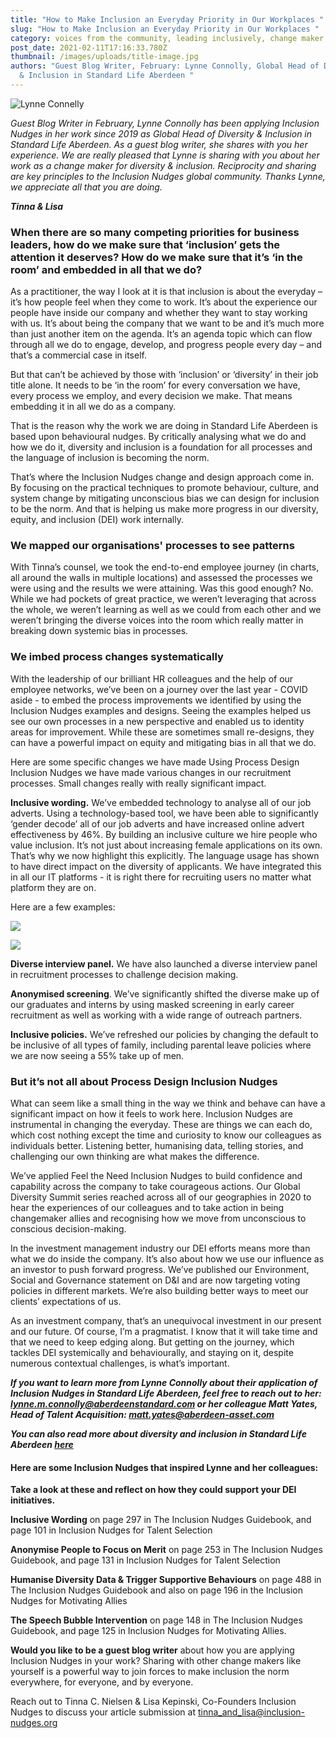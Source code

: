 ```yaml
---
title: "How to Make Inclusion an Everyday Priority in Our Workplaces "
slug: "How to Make Inclusion an Everyday Priority in Our Workplaces "
category: voices from the community, leading inclusively, change maker skills
post_date: 2021-02-11T17:16:33.780Z
thumbnail: /images/uploads/title-image.jpg
authors: "Guest Blog Writer, February: Lynne Connolly, Global Head of Diversity
  & Inclusion in Standard Life Aberdeen "
---
```

![](/images/uploads/lynne-connolly-photo-from-linkedin.jpeg "Lynne Connelly")

*Guest Blog Writer in February, Lynne Connolly has been applying Inclusion Nudges in her work since 2019 as Global Head of Diversity & Inclusion in Standard Life Aberdeen. As a guest blog writer, she shares with you her experience. We are really pleased that Lynne is sharing with you about her work as a change maker for diversity & inclusion. Reciprocity and sharing are key principles to the Inclusion Nudges global community. Thanks Lynne, we appreciate all that you are doing.* 

***Tinna & Lisa***

### **When there are so many competing priorities for business leaders, how do we make sure that ‘inclusion’ gets the attention it deserves? How do we make sure that it’s ‘in the room’ and embedded in all that we do?**

As a practitioner, the way I look at it is that inclusion is about the everyday – it’s how people feel when they come to work. It’s about the experience our people have inside our company and whether they want to stay working with us. It’s about being the company that we want to be and it’s much more than just another item on the agenda. It’s an agenda topic which can flow through all we do to engage, develop, and progress people every day – and that’s a commercial case in itself.

But that can’t be achieved by those with ‘inclusion’ or ‘diversity’ in their job title alone. It needs to be ‘in the room’ for every conversation we have, every process we employ, and every decision we make. That means embedding it in all we do as a company. 

That is the reason why the work we are doing in Standard Life Aberdeen is based upon behavioural nudges. By critically analysing what we do and how we do it, diversity and inclusion is a foundation for all processes and the language of inclusion is becoming the norm. 

That’s where the Inclusion Nudges change and design approach come in. By focusing on the practical techniques to promote behaviour, culture, and system change by mitigating unconscious bias we can design for inclusion to be the norm.  And that is helping us make more progress in our diversity, equity, and inclusion (DEI) work internally. 

### **We mapped our organisations' processes to see patterns**

With Tinna’s counsel, we took the end-to-end employee journey (in charts, all around the walls in multiple locations) and assessed the processes we were using and the results we were attaining. Was this good enough? No. While we had pockets of great practice, we weren’t leveraging that across the whole, we weren’t learning as well as we could from each other and we weren’t bringing the diverse voices into the room which really matter in breaking down systemic bias in processes.

### **We imbed process changes systematically**

With the leadership of our brilliant HR colleagues and the help of our employee networks, we’ve been on a journey over the last year - COVID aside - to embed the process improvements we identified by using the Inclusion Nudges examples and designs. Seeing the examples helped us see our own processes in a new perspective and enabled us to identity areas for improvement. While these are sometimes small re-designs, they can have a powerful impact on equity and mitigating bias in all that we do. 

Here are some specific changes we have made Using Process Design Inclusion Nudges we have made various changes in our recruitment processes. Small changes really with really significant impact. 

**Inclusive wording.** We’ve embedded technology to analyse all of our job adverts. Using a technology-based tool, we have been able to significantly ‘gender decode’ all of our job adverts and have increased online advert effectiveness by 46%. By building an inclusive culture we hire people who value inclusion. It’s not just about increasing female applications on its own. That’s why we now highlight this explicitly. The language usage has shown to have direct impact on the diversity of applicants. We have integrated this in all our IT platforms - it is right there for recruiting users no matter what platform they are on.

Here are a few examples:

![](/images/uploads/picture_wording-2.jpg)

![](/images/uploads/image-wording.jpg)

**Diverse interview panel.** We have also launched a diverse interview panel in recruitment processes to challenge decision making.

**Anonymised screening**. We’ve significantly shifted the diverse make up of our graduates and interns by using masked screening in early career recruitment as well as working with a wide range of outreach partners.

**Inclusive policies.** We’ve refreshed our policies by changing the default to be inclusive of all types of family, including parental leave policies where we are now seeing a 55% take up of men. 

### But it’s not all about Process Design Inclusion Nudges

 What can seem like a small thing in the way we think and behave can have a significant impact on how it feels to work here. Inclusion Nudges are instrumental in changing the everyday. These are things we can each do, which cost nothing except the time and curiosity to know our colleagues as individuals better. Listening better, humanising data, telling stories, and challenging our own thinking are what makes the difference. 

We’ve applied Feel the Need Inclusion Nudges to build confidence and capability across the company to take courageous actions. Our Global Diversity Summit series reached across all of our geographies in 2020 to hear the experiences of our colleagues and to take action in being changemaker allies and recognising how we move from unconscious to conscious decision-making.

In the investment management industry our DEI efforts means more than what we do inside the company. It’s also about how we use our influence as an investor to push forward progress. We’ve published our Environment, Social and Governance statement on D&I and are now targeting voting policies in different markets. We’re also building better ways to meet our clients’ expectations of us.

As an investment company, that’s an unequivocal investment in our present and our future. Of course, I’m a pragmatist. I know that it will take time and that we need to keep edging along. But getting on the journey, which tackles DEI systemically and behaviourally, and staying on it, despite numerous contextual challenges, is what’s important. 

***If you want to learn more from Lynne Connolly about their application of Inclusion Nudges in Standard Life Aberdeen, feel free to reach out to her: lynne.m.connolly@aberdeenstandard.com or her colleague Matt Yates, Head of Talent Acquisition: matt.yates@aberdeen-asset.com***

***You can also read more about diversity and inclusion in Standard Life Aberdeen [here](https://www.standardlifeaberdeen.com/en/careers/diversity-and-inclusion)*** 

#### **Here are some Inclusion Nudges that inspired Lynne and her colleagues:** 

**Take a look at these and reflect on how they could support your DEI initiatives.**

**Inclusive Wording** on page 297 in The Inclusion Nudges Guidebook, and page 101 in Inclusion Nudges for Talent Selection

**Anonymise People to Focus on Merit** on page 253 in The Inclusion Nudges Guidebook, and page 131 in Inclusion Nudges for Talent Selection

**Humanise Diversity Data & Trigger Supportive Behaviours** on page 488 in The Inclusion Nudges Guidebook and also on page 196 in the Inclusion Nudges for Motivating Allies

**The Speech Bubble Intervention** on page 148 in The Inclusion Nudges Guidebook, and page 125 in Inclusion Nudges for Motivating Allies.

**Would you like to be a guest blog writer** about how you are applying Inclusion Nudges in your work?  Sharing with other change makers like yourself is a powerful way to join forces to make inclusion the norm everywhere, for everyone, and by everyone. 

Reach out to Tinna C. Nielsen & Lisa Kepinski, Co-Founders Inclusion Nudges to discuss your article submission at tinna_and_lisa@inclusion-nudges.org
